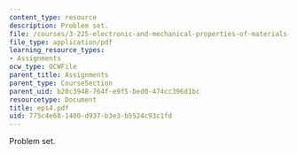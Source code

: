 ```yaml
---
content_type: resource
description: Problem set.
file: /courses/3-225-electronic-and-mechanical-properties-of-materials-fall-2007/775c4e681400d937b3e3b5524c93c1fd_eps4.pdf
file_type: application/pdf
learning_resource_types:
- Assignments
ocw_type: OCWFile
parent_title: Assignments
parent_type: CourseSection
parent_uid: b20c3948-764f-e9f5-bed0-474cc396d1bc
resourcetype: Document
title: eps4.pdf
uid: 775c4e68-1400-d937-b3e3-b5524c93c1fd
---
```

Problem set.

